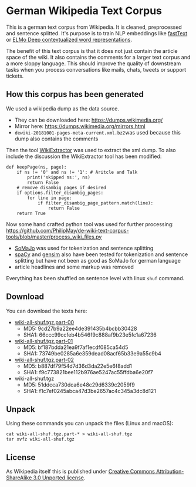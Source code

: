# German Wikipedia Text Corpus
This is a german text corpus from Wikipedia. It is cleaned, preprocessed and sentence splitted. It's purpose is to train NLP embeddings like [fastText](https://fasttext.cc/) or [ELMo Deep contextualized word representations](https://allennlp.org/elmo).

The benefit of this text corpus is that it does not just contain the article space of the wiki. It also contains the comments for a larger text corpus and a more sloppy language. This should improve the quality of downstream tasks when you process conversations like mails, chats, tweets or support tickets.

## How this corpus has been generated
We used a wikipedia dump as the data source.
- They can be downloaded here: https://dumps.wikimedia.org/
- Mirror here: https://dumps.wikimedia.org/mirrors.html
- `dewiki-20181001-pages-meta-current.xml.bz2`was used because this dump also contains the comments

Then the tool [WikiExtractor](https://github.com/attardi/wikiextractor) was used to extract the xml dump. To also include the discussion the WikiExtractor tool has been modified:
```
def keepPage(ns, page):
    if ns != '0' and ns != '1': # Aritcle and Talk
        print('skipped ns:', ns)
        return False
    # remove disambig pages if desired
    if options.filter_disambig_pages:
        for line in page:
            if filter_disambig_page_pattern.match(line):
                return False
    return True
```

Now some hand crafted python tool was used for further processing: https://github.com/PhilipMay/de-wiki-text-corpus-tools/blob/master/process_wiki_files.py
- [SoMaJo](https://github.com/tsproisl/SoMaJo) was used for tokenization and sentence splitting
- [spaCy](https://spacy.io/) and [gensim](https://radimrehurek.com/gensim/) also have been tested for tokenization and sentence splitting but have not been as good as SoMaJo for german language
- article headlines and some markup was removed

Everything has been shuffled on sentence level with linux `shuf` command.

## Download
You can download the texts here: 
- [wiki-all-shuf.tgz.part-00](https://github.com/t-systems-on-site-services-gmbh/german-wikipedia-text-corpus/releases/download/files_2/wiki-all-shuf.tgz.part-00)
  - MD5: 9cd27b9a22ee4de391435b4bcbb30428 
  - SHA1: 66ccc99ccfeb4b546f9c888af9b23e5fc1a67236
- [wiki-all-shuf.tgz.part-01](https://github.com/t-systems-on-site-services-gmbh/german-wikipedia-text-corpus/releases/download/files_2/wiki-all-shuf.tgz.part-01) 
  - MD5: bf187bdda21ea9f7af1ecdf085ca54d5 
  - SHA1: 73749be0285a6e359dead08acf65b33e9a55c9b4
- [wiki-all-shuf.tgz.part-02](https://github.com/t-systems-on-site-services-gmbh/german-wikipedia-text-corpus/releases/download/files_2/wiki-all-shuf.tgz.part-02) 
  - MD5: b887df79f54d7d36d3da22e5e6f8add1 
  - SHA1: f9c773821bee112b976ae5247ac55ffdba6e20f7
- wiki-all-shuf.tgz 
  - MD5: 51ddcca730dca6e48c29d6339c2059f9 
  - SHA1: f1c7ef0245abca47d3be2657ac4c345a3dc8d121

## Unpack
Using these commands you can unpack the files (Linux and macOS):
```
cat wiki-all-shuf.tgz.part-* > wiki-all-shuf.tgz
tar xvfz wiki-all-shuf.tgz
```

## License
As Wikipedia itself this is published under [Creative Commons Attribution-ShareAlike 3.0 Unported license](https://de.wikipedia.org/wiki/Wikipedia:Lizenzbestimmungen_Creative_Commons_Attribution-ShareAlike_3.0_Unported). 
